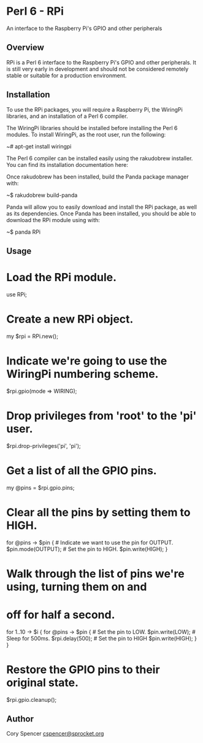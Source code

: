 Perl 6 - RPi
============
An interface to the Raspberry Pi's GPIO and other peripherals

Overview
--------

RPi is a Perl 6 interface to the Raspberry Pi's GPIO and other peripherals.  It is still very early in development and should not be considered remotely stable or suitable for a production environment.

Installation
------------

To use the RPi packages, you will require a Raspberry Pi, the WiringPi libraries, and an installation of a Perl 6 compiler.

The WiringPi libraries should be installed before installing the Perl 6 modules.  To install WiringPi, as the root user, run the following:

  ~# apt-get install wiringpi

The Perl 6 compiler can be installed easily using the rakudobrew installer.  You can find its installation documentation here:

  [](https://github.com/tadzik/rakudobrew)

Once rakudobrew has been installed, build the Panda package manager with:

  ~$ rakudobrew build-panda

Panda will allow you to easily download and install the RPi package, as well as its dependencies.  Once Panda has been installed, you should be able to download the RPi module using with:

  ~$ panda RPi

Usage
-----

# Load the RPi module.
  use RPi;

  # Create a new RPi object.
  my $rpi = RPi.new();

  # Indicate we're going to use the WiringPi numbering scheme.
  $rpi.gpio(mode => WIRING);

  # Drop privileges from 'root' to the 'pi' user.
  $rpi.drop-privileges('pi', 'pi');

  # Get a list of all the GPIO pins.
  my @pins = $rpi.gpio.pins;

  # Clear all the pins by setting them to HIGH.
  for @pins -> $pin {
    # Indicate we want to use the pin for OUTPUT.
    $pin.mode(OUTPUT);
    # Set the pin to HIGH.
    $pin.write(HIGH);
  }

  # Walk through the list of pins we're using, turning them on and
  # off for half a second.
  for 1..10 -> $i {
    for @pins -> $pin {
      # Set the pin to LOW.
      $pin.write(LOW);
      # Sleep for 500ms. 
      $rpi.delay(500);
      # Set the pin to HIGH
      $pin.write(HIGH);
    }
  }

  # Restore the GPIO pins to their original state.
  $rpi.gpio.cleanup();

Author
------

Cory Spencer <cspencer@sprocket.org>